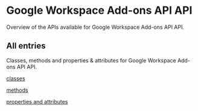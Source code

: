 [
This is a templated file. Adding content to this file may result in it being
reverted. Instead, if you want to place additional content, create an
"overview_content.md" file in `docs/` directory. The Sphinx tool will
pick up on the content and merge the content.
]: #

# Google Workspace Add-ons API API

Overview of the APIs available for Google Workspace Add-ons API API.

## All entries

Classes, methods and properties & attributes for
Google Workspace Add-ons API API.

[classes](https://cloud.google.com/python/docs/reference/gsuiteaddons/latest/summary_class.html)

[methods](https://cloud.google.com/python/docs/reference/gsuiteaddons/latest/summary_method.html)

[properties and
attributes](https://cloud.google.com/python/docs/reference/gsuiteaddons/latest/summary_property.html)
